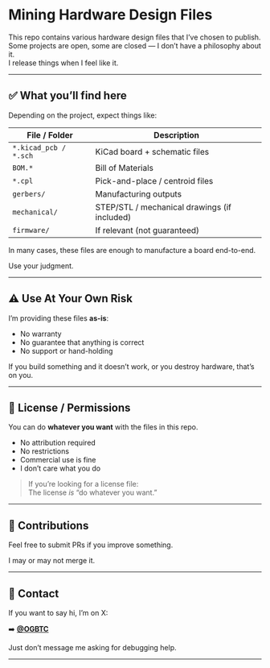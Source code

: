 # Mining Hardware Design Files

This repo contains various hardware design files that I’ve chosen to publish.  
Some projects are open, some are closed — I don’t have a philosophy about it.  
I release things when I feel like it.

---

## ✅ What you’ll find here

Depending on the project, expect things like:

| File / Folder | Description |
| ------------- | ----------- |
| `*.kicad_pcb / *.sch` | KiCad board + schematic files |
| `BOM.*` | Bill of Materials |
| `*.cpl` | Pick-and-place / centroid files |
| `gerbers/` | Manufacturing outputs |
| `mechanical/` | STEP/STL / mechanical drawings (if included) |
| `firmware/` | If relevant (not guaranteed) |

In many cases, these files are enough to manufacture a board end-to-end.

Use your judgment.

---

## ⚠️ Use At Your Own Risk

I’m providing these files **as-is**:

- No warranty  
- No guarantee that anything is correct  
- No support or hand-holding  

If you build something and it doesn’t work, or you destroy hardware, that’s on you.

---

## 🚫 License / Permissions

You can do **whatever you want** with the files in this repo.

- No attribution required
- No restrictions
- Commercial use is fine
- I don’t care what you do

> If you’re looking for a license file:  
> The license *is* “do whatever you want.”

---

## 🧩 Contributions

Feel free to submit PRs if you improve something.

I may or may not merge it.

---

## 👋 Contact

If you want to say hi, I’m on X:

➡️ **[@OGBTC](https://x.com/OGBTC)**

Just don’t message me asking for debugging help.

---

